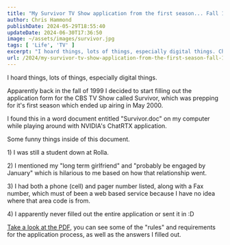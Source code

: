 ```yaml
---
title: "My Survivor TV Show application from the first season... Fall 1999 "
author: Chris Hammond
publishDate: 2024-05-29T18:55:40
updateDate: 2024-06-30T17:36:50
image: ~/assets/images/survivor.jpg
tags: [ 'Life', 'TV' ]
excerpt: "I hoard things, lots of things, especially digital things. Check out this post to see the application to be on Survivor, the CBS TV Show which first aired in May 2000.&nbsp; "
url: /2024/my-survivor-tv-show-application-from-the-first-season-fall-1999-  # Use the generated URL with year
---
```

<p>I hoard things, lots of things, especially digital things.</p>  <p>Apparently back in the fall of 1999 I decided to start filling out the application form for the CBS TV Show called Survivor, which was prepping for it&#39;s first season which ended up airing in May 2000.</p>  <p>I found this in a word document entitled &quot;Survivor.doc&quot; on my computer while playing around with NVIDIA&#39;s ChatRTX application.</p>  <p>Some funny things inside of this document.</p>  <p>1) I was still a student down at Rolla.</p>  <p>2) I mentioned my &quot;long term girlfriend&quot; and &quot;probably be engaged by January&quot; which is hilarious to me based on how that relationship went.</p>  <p>3) I had both a phone (cell) and pager number listed, along with a Fax number, which must of been a web based service because I have no idea where that area code is from.</p>  <p>4) I apparently never filled out the entire application or sent it in :D&nbsp;</p>  <p><a href="/Portals/0/ch_survivor_1999.pdf">Take a look at the PDF</a>, you can see some of the &quot;rules&quot; and requirements for the application process, as well as the answers I filled out.</p>  <p>&nbsp;</p> 
